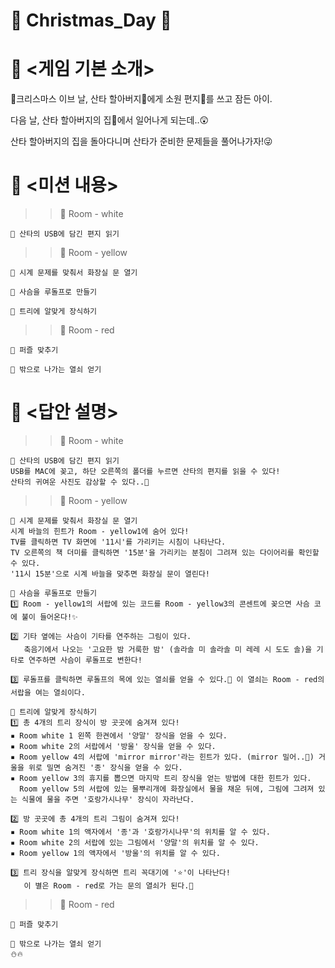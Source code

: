 # 🎅 Christmas_Day 🎄


# 📖 <게임 기본 소개>
🎄크리스마스 이브 날, 산타 할아버지🎅에게 소원 편지💌를 쓰고 잠든 아이.

다음 날, 산타 할아버지의 집🏡에서 일어나게 되는데..😲

산타 할아버지의 집을 돌아다니며 산타가 준비한 문제들을 풀어나가자!😜

# 📝 <미션 내용>
>>💙 Room - white
    
    🎄 산타의 USB에 담긴 편지 읽기
  
>>💛 Room - yellow
    
    🎄 시계 문제를 맞춰서 화장실 문 열기
    
    🎄 사슴을 루돌프로 만들기
    
    🎄 트리에 알맞게 장식하기
  
>>💝 Room - red
    
    🎄 퍼즐 맞추기
    
    🎄 밖으로 나가는 열쇠 얻기


# 📑 <답안 설명>
>>💙 Room - white
    
    🎄 산타의 USB에 담긴 편지 읽기
    USB를 MAC에 꽂고, 하단 오른쪽의 폴더를 누르면 산타의 편지를 읽을 수 있다!
    산타의 귀여운 사진도 감상할 수 있다..🎅
  
>>💛 Room - yellow
    
    🎄 시계 문제를 맞춰서 화장실 문 열기
    시계 바늘의 힌트가 Room - yellow1에 숨어 있다!
    TV를 클릭하면 TV 화면에 '11시'를 가리키는 시침이 나타난다.
    TV 오른쪽의 책 더미를 클릭하면 '15분'을 가리키는 분침이 그려져 있는 다이어리를 확인할 수 있다.
    '11시 15분'으로 시계 바늘을 맞추면 화장실 문이 열린다!
    
    🎄 사슴을 루돌프로 만들기
    1️⃣ Room - yellow1의 서랍에 있는 코드를 Room - yellow3의 콘센트에 꽂으면 사슴 코에 불이 들어온다!✨
    
    2️⃣ 기타 옆에는 사슴이 기타를 연주하는 그림이 있다.
       축음기에서 나오는 '고요한 밤 거룩한 밤' (솔라솔 미 솔라솔 미 레레 시 도도 솔)을 기타로 연주하면 사슴이 루돌프로 변한다!
       
    3️⃣ 루돌프를 클릭하면 루돌프의 목에 있는 열쇠를 얻을 수 있다.🔑 이 열쇠는 Room - red의 서랍을 여는 열쇠이다.
    
    🎄 트리에 알맞게 장식하기
    1️⃣ 총 4개의 트리 장식이 방 곳곳에 숨겨져 있다!
    ▪ Room white 1 왼쪽 한켠에서 '양말' 장식을 얻을 수 있다.
    ▪ Room white 2의 서랍에서 '방울' 장식을 얻을 수 있다.
    ▪ Room yellow 4의 서랍에 'mirror mirror'라는 힌트가 있다. (mirror 밀어..🤭) 거울을 위로 밀면 숨겨진 '종' 장식을 얻을 수 있다.
    ▪ Room yellow 3의 휴지를 뽑으면 마지막 트리 장식을 얻는 방법에 대한 힌트가 있다.
      Room yellow 5의 서랍에 있는 물뿌리개에 화장실에서 물을 채운 뒤에, 그림에 그려져 있는 식물에 물을 주면 '호랑가시나무' 장식이 자라난다.
      
    2️⃣ 방 곳곳에 총 4개의 트리 그림이 숨겨져 있다!
    ▪ Room white 1의 액자에서 '종'과 '호랑가시나무'의 위치를 알 수 있다.
    ▪ Room white 2의 서랍에 있는 그림에서 '양말'의 위치를 알 수 있다.
    ▪ Room yellow 1의 액자에서 '방울'의 위치를 알 수 있다.
    
    3️⃣ 트리 장식을 알맞게 장식하면 트리 꼭대기에 '⭐'이 나타난다!
       이 별은 Room - red로 가는 문의 열쇠가 된다.🔑
    
    
>>💝 Room - red
    
    🎄 퍼즐 맞추기
    
    🎄 밖으로 나가는 열쇠 얻기
    ⛄🔥
